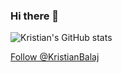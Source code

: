 ### Hi there 👋

![Kristian's GitHub stats](https://github-readme-stats.vercel.app/api?username=KristianBalaj&count_private=true)

<a href="https://twitter.com/KristianBalaj" class="twitter-follow-button" data-show-count="false">Follow @KristianBalaj</a><script async src="https://platform.twitter.com/widgets.js" charset="utf-8"></script>
        

<!--
**KristianBalaj/KristianBalaj** is a ✨ _special_ ✨ repository because its `README.md` (this file) appears on your GitHub profile.

Here are some ideas to get you started:

- 🔭 I’m currently working on ...
- 🌱 I’m currently learning ...
- 👯 I’m looking to collaborate on ...
- 🤔 I’m looking for help with ...
- 💬 Ask me about ...
- 📫 How to reach me: ...
- 😄 Pronouns: ...
- ⚡ Fun fact: ...
-->
